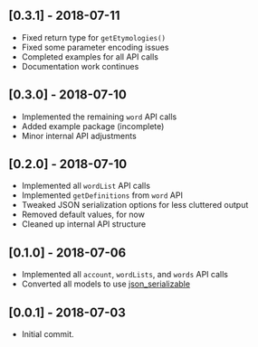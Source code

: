 ## [0.3.1] - 2018-07-11

* Fixed return type for `getEtymologies()`
* Fixed some parameter encoding issues
* Completed examples for all API calls
* Documentation work continues

## [0.3.0] - 2018-07-10

* Implemented the remaining `word` API calls
* Added example package (incomplete)
* Minor internal API adjustments

## [0.2.0] - 2018-07-10

* Implemented all `wordList` API calls
* Implemented `getDefinitions` from `word` API
* Tweaked JSON serialization options for less cluttered output
* Removed default values, for now
* Cleaned up internal API structure

## [0.1.0] - 2018-07-06

* Implemented all `account`, `wordLists`, and `words` API calls
* Converted all models to use [json\_serializable](https://pub.dartlang.org/packages/json_serializable)

## [0.0.1] - 2018-07-03

* Initial commit.
